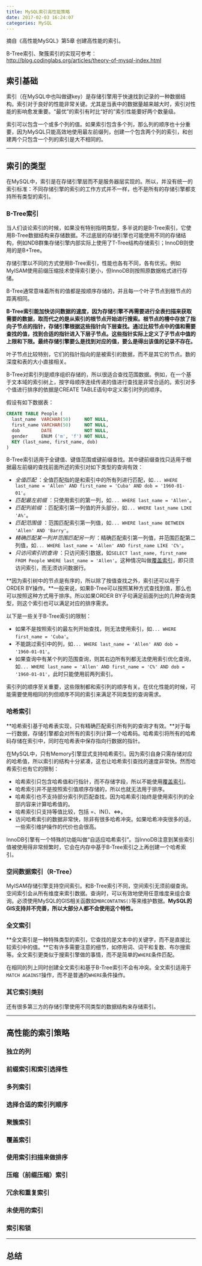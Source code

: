 ```yaml
---
title: MySQL索引高性能策略
date: 2017-02-03 16:24:07
categories: MySQL
---
```

摘自《高性能MySQL》第5章 创建高性能的索引。

B-Tree索引、聚簇索引的实现可参考：http://blog.codinglabs.org/articles/theory-of-mysql-index.html<!-- more -->

## 索引基础
索引（在MySQL中也叫做键key）是存储引擎用于快速找到记录的一种数据结构。索引对于良好的性能非常关键。尤其是当表中的数据量越来越大时，索引对性能的影响愈发重要。“最优”的索引有时比“好的”索引性能要好两个数量级。

索引可以包含一个或多个列的值。如果索引包含多个列，那么列的顺序也十分重要，因为MySQL只能高效地使用最左前缀列，创建一个包含两个列的索引，和创建两个只包含一个列的索引是大不相同的。

---

## 索引的类型
在MySQL中，索引是在存储引擎层而不是服务器层实现的。所以，并没有统一的索引标准：不同存储引擎的索引的工作方式并不一样，也不是所有的存储引擎都支持所有类型的索引。

### B-Tree索引
当人们谈论索引的时候，如果没有特别指明类型，多半说的是B-Tree索引，它使用B-Tree数据结构来存储数据。不过底层的存储引擎也可能使用不同的存储结构，例如NDB群集存储引擎内部实际上使用了T-Tree结构存储索引；InnoDB则使用的是B+Tree。

存储引擎以不同的方式使用B-Tree索引，性能也各有不同，各有优劣。例如MyISAM使用前缀压缩技术使得索引更小，但InnoDB则按照原数据格式进行存储。

B-Tree通常意味着所有的值都是按顺序存储的，并且每一个叶子节点到根节点的距离相同。

**B-Tree索引能加快访问数据的速度，因为存储引擎不再需要进行全表扫描来获取需要的数据，取而代之的是从索引的根节点开始进行搜索。根节点的槽中存放了指向子节点的指针，存储引擎根据这些指针向下层查找。通过比较节点中的值和需要查找的值，找到合适的指针进入下层子节点。这些指针实际上定义了子节点中值的上限和下限。最终存储引擎要么是找到对应的值，要么是得出该值的记录不存在。**

叶子节点比较特别，它们的指针指向的是被索引的数据，而不是其它的节点。数的深度和表的大小直接相关。

B-Tree对索引列是顺序组织存储的，所以很适合查找范围数据。例如，在一个基于文本域的索引树上，按字母顺序连续传递的值进行查找是非常合适的。索引对多个值进行排序的依据是CREATE TABLE语句中定义索引时列的顺序。

假设有如下数据表：
```sql
CREATE TABLE People (
  last_name  VARCHAR(50)     NOT NULL,
  first_name VARCHAR(50)     NOT NULL,
  dob        DATE            NOT NULL,
  gender     ENUM ('m', 'f') NOT NULL,
  KEY (last_name, first_name, dob)
)
```

B-Tree索引适用于全键值、键值范围或键前缀查找。其中键前缀查找只适用于根据最左前缀的查找前面所述的索引对如下类型的查询有效：

* *全值匹配* ：全值匹配指的是和索引中的所有列进行匹配，如`... WHERE last_name = 'Allen' AND first_name = 'Cuba' AND dob = '1960-01-01'`。
* *匹配最左前缀* ：只使用索引的第一列，如`... WHERE last_name = 'Allen'`。
* *匹配列前缀* ：匹配索引第一列值的开头部分，如`... WHERE last_name LIKE 'A%'`。
* *匹配范围值* ：范围匹配索引第一列值，如`... WHERE last_name BETWEEN 'Allen' AND 'Barry'`。
* *精确匹配某一列并范围匹配另一列* ：精确匹配索引第一列值，并范围匹配第二列值，如`... WHERE last_name = 'Allen' AND first_name LIKE 'C%'`。
* *只访问索引的查询* ：只访问索引数据，如`SELECT last_name, first_name FROM People WHERE last_name = 'Allen'`。这种情况叫做[覆盖索引](#覆盖索引)，即只须访问索引，而无须访问数据行。

**因为索引树中的节点是有序的，所以除了按值查找之外，索引还可以用于ORDER BY操作。**一般来说，如果B-Tree可以按照某种方式查找到值，那么也可以按照这种方式用于排序。所以如果ORDER BY子句满足前面列出的几种查询类型，则这个索引也可以满足对应的排序需求。

以下是一些关于B-Tree索引的限制：
* 如果不是按照索引的最左列开始查找，则无法使用索引，如`... WHERE first_name = 'Cuba'`。
* 不能跳过索引中的列，如`... WHERE last_name = 'Allen' AND dob = '1960-01-01'`。
* 如果查询中有某个列的范围查询，则其右边所有列都无法使用索引优化查询，如`... WHERE last_name = 'Allen' AND first_name = 'C%' AND dob = '1960-01-01'`，此时只能使用前两列索引。

索引列的顺序至关重要，这些限制都和索引列的顺序有关。在优化性能的时候，可能需要使用相同的列但顺序不同的索引来满足不同类型的查询需求。

### 哈希索引
**哈希索引基于哈希表实现，只有精确匹配索引所有列的查询才有效。**对于每一行数据，存储引擎都会对所有的索引列计算一个哈希码。哈希索引将所有的哈希码存储在索引中，同时在哈希表中保存指向行数据的指针。

在MySQL中，只有Memory引擎显式支持哈希索引。因为索引自身只需存储对应的哈希值，所以索引的结构十分紧凑，这也让哈希索引查找的速度非常快。然而哈希索引也有它的限制：
* 哈希索引只包含哈希值和行指针，而不存储字段，所以不能使用[覆盖索引](#覆盖索引)。
* 哈希索引并不是按照索引值顺序存储的，所以也就无法用于排序。
* 哈希索引也不支持部分索引列匹配查找，因为哈希索引始终是使用索引列的全部内容来计算哈希值的。
* 哈希索引只支持等值比较，包括 =、IN()、<=>。
* 访问哈希索引的数据非常快，除非有很多哈希冲突。如果哈希冲突很多的话，一些索引维护操作的代价也会很高。

InnoDB引擎有一个特殊的功能叫做“自适应哈希索引”。当InnoDB注意到某些索引值被使用得非常频繁时，它会在内存中基于B-Tree索引之上再创建一个哈希索引。

### 空间数据索引（R-Tree）
MyISAM存储引擎支持空间索引。和B-Tree索引不同，空间索引无须前缀查询。空间索引会从所有维度来索引数据。查询时，可以有效地使用任意维度来组合查询。必须使用MySQL的GIS相关函数如`MBRCONTATNS()`等来维护数据。**MySQL的GIS支持并不完善，所以大部分人都不会使用这个特性。**

### 全文索引
**全文索引是一种特殊类型的索引，它查找的是文本中的关键字，而不是直接比较索引中的值。**它有许多需要注意的细节，如停用词、词干和复数、布尔搜索等。全文索引更类似于搜索引擎做的事情，而不是简单的`WHERE`条件匹配。

在相同的列上同时创建全文索引和基于B-Tree索引不会有冲突。全文索引适用于`MATCH AGAINST`操作，而不是普通的`WHERE`条件操作。

### 其它索引类别
还有很多第三方的存储引擎使用不同类型的数据结构来存储索引。

---

## 高性能的索引策略

### 独立的列

### 前缀索引和索引选择性

### 多列索引

### 选择合适的索引列顺序

### 聚簇索引

### 覆盖索引

### 使用索引扫描来做排序

### 压缩（前缀压缩）索引

### 冗余和重复索引

### 未使用的索引

### 索引和锁

---

## 总结
<!--
B+Tree数据结构
InnoDB、MyISAM的B+Tree实现
MySQL使用索引
索引的选择性和索引前缀
主键auto_increment
-->
